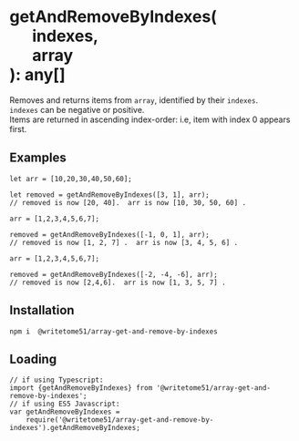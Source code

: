 # getAndRemoveByIndexes(<br>&nbsp;&nbsp;&nbsp;&nbsp;&nbsp;&nbsp;indexes,<br>&nbsp;&nbsp;&nbsp;&nbsp;&nbsp;&nbsp;array<br>):  any[] 

Removes and returns items from `array`, identified by their `indexes`.   
`indexes` can be negative or positive.   
Items are returned in ascending index-order: i.e, item with index 0 appears first.  

## Examples
```
let arr = [10,20,30,40,50,60];

let removed = getAndRemoveByIndexes([3, 1], arr);
// removed is now [20, 40].  arr is now [10, 30, 50, 60] .

arr = [1,2,3,4,5,6,7];

removed = getAndRemoveByIndexes([-1, 0, 1], arr);
// removed is now [1, 2, 7] .  arr is now [3, 4, 5, 6] . 

arr = [1,2,3,4,5,6,7];

removed = getAndRemoveByIndexes([-2, -4, -6], arr);
// removed is now [2,4,6].  arr is now [1, 3, 5, 7] .
```


## Installation
`npm i  @writetome51/array-get-and-remove-by-indexes`


## Loading
```
// if using Typescript:
import {getAndRemoveByIndexes} from '@writetome51/array-get-and-remove-by-indexes';
// if using ES5 Javascript:
var getAndRemoveByIndexes = 
    require('@writetome51/array-get-and-remove-by-indexes').getAndRemoveByIndexes;
```
